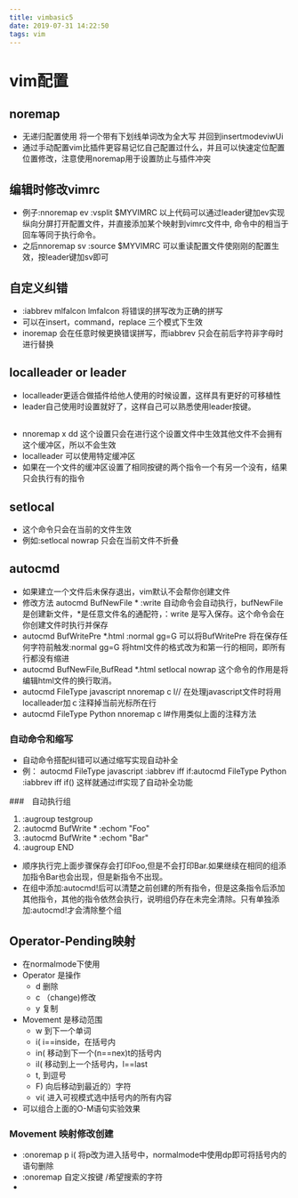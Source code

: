 ```yaml
---
title: vimbasic5
date: 2019-07-31 14:22:50
tags: vim
---
```


# vim配置

## noremap

- 无递归配置使用<C-u> 将一个带有下划线单词改为全大写 并回到insertmode<Esc>viwU<Esc>i
- 通过手动配置vim比插件更容易记忆自己配置过什么，并且可以快速定位配置位置修改，注意使用noremap用于设置防止与插件冲突

## 编辑时修改vimrc

- 例子:nnoremap <leader>ev :vsplit $MYVIMRC<cr>	以上代码可以通过leader键加ev实现纵向分屏打开配置文件，并直接添加某个映射到vimrc文件中, 命令中的<cr>相当于回车等同于执行命令。
- 之后nnoremap <leader>sv :source $MYVIMRC<cr>	可以重读配置文件使刚刚的配置生效，按leader键加sv即可

## 自定义纠错

- :iabbrev mlfalcon lmfalcon  将错误的拼写改为正确的拼写
- 可以在insert，command，replace 三个模式下生效
- inoremap 会在任意时候更换错误拼写，而iabbrev 只会在前后字符非字母时进行替换

## localleader or leader

- localleader更适合做插件给他人使用的时候设置，这样具有更好的可移植性
- leader自己使用时设置就好了，这样自己可以熟悉使用leader按键。

## <buffer>

- nnoremap <buffer> <leader>x dd	这个设置只会在进行这个设置文件中生效其他文件不会拥有这个缓冲区，所以不会生效
- localleader 可以使用特定缓冲区
- 如果在一个文件的缓冲区设置了相同按键的两个指令一个有<buffer>另一个没有，结果只会执行有<buffer>的指令

## setlocal

- 这个命令只会在当前的文件生效
- 例如:setlocal nowrap 只会在当前文件不折叠

## autocmd

- 如果建立一个文件后未保存退出，vim默认不会帮你创建文件
- 修改方法 autocmd BufNewFile * :write 自动命令会自动执行，bufNewFile是创建新文件，*是任意文件名的通配符，：write 是写入保存。这个命令会在你创建文件时执行并保存
- autocmd BufWritePre *.html :normal gg=G 可以将BufWritePre 将在保存任何字符前触发:normal gg=G 将html文件的格式改为和第一行的相同，即所有行都没有缩进
- autocmd BufNewFile,BufRead *.html setlocal nowrap 这个命令的作用是将编辑html文件的换行取消。
- autocmd FileType javascript nnoremap <buffer> <localleader>c I//<Esc> 在处理javascript文件时将用localleader加ｃ注释掉当前光标所在行
- autocmd FileType Python nnoremap <buffer> <localleader>c I#<Esc>作用类似上面的注释方法

### 自动命令和缩写

- 自动命令搭配纠错可以通过缩写实现自动补全
- 例： autocmd FileType javascript :iabbrev <buffer> iff if:<left>autocmd FileType Python :iabbrev <buffer> iff if()<left>	这样就通过iff实现了自动补全功能

###　自动执行组

1. :augroup testgroup
2. :autocmd BufWrite * :echom "Foo"
3. :autocmd BufWrite * :echom "Bar"
4. :augroup END
- 顺序执行完上面步骤保存会打印Foo,但是不会打印Bar.如果继续在相同的组添加指令Bar也会出现，但是新指令不出现。
- 在组中添加:autocmd!后可以清楚之前创建的所有指令，但是这条指令后添加其他指令，其他的指令依然会执行，说明组仍存在未完全清除。只有单独添加:autocmd!才会清除整个组

## Operator-Pending映射

- 在normalmode下使用
- Operator 是操作
	- d 删除
	- c （change)修改
	- y 复制
- Movement 是移动范围
	- w		到下一个单词 
	- i(	i==inside，在括号内 
	- in(	移动到下一个(n==nex)t的括号内
	- il(	移动到上一个括号内，l==last
	- t,	到逗号
	- F)	向后移动到最近的）字符
	- vi(	进入可视模式选中括号内的所有内容
- 可以组合上面的O-M语句实验效果

### Movement 映射修改创建

- :onoremap p i( 将p改为进入括号中，normalmode中使用dp即可将括号内的语句删除
- :onoremap 自定义按键 /希望搜索的字符
- 

